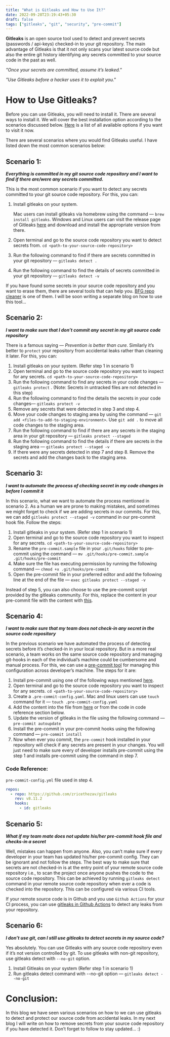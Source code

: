 ```yaml
---
title: "What is Gitleaks and How to Use It?"
date: 2022-09-28T23:19:43+05:30
draft: false
tags: ["gitleaks", "git", "security", "pre-commit"]
---
```


**Gitleaks** is an open source tool used to detect and prevent secrets (passwords / api-keys) checked-in to your git repository. The main advantage of Gitleaks is that it not only scans your latest source code but also the entire git history identifying any secrets committed to your source code in the past as well.

*"Once your secrets are committed, assume it’s leaked."*

*"Use Gitleaks before a hacker uses it to exploit you."*

# How to Use Gitleaks?

Before you can use Gitleaks, you will need to install it. There are several ways to install it. We will cover the best installation option according to the scenarios discussed below. [Here](https://github.com/zricethezav/gitleaks#getting-started) is a list of all available options if you want to visit it now.

There are several scenarios where you would find Gitleaks useful. I have listed down the most common scenarios below:

## Scenario 1:

***Everything is committed in my git source code repository and I want to find if there are/were any secrets committed.***

This is the most common scenario if you want to detect any secrets committed to your git source code repository. For this, you can:

1. Install gitleaks on your system.

   Mac users can install gitleaks via homebrew using the command — `brew install gitleaks`.
   Windows and Linux users can visit the release page of Gitleaks [here](https://github.com/zricethezav/gitleaks/releases) and download and install the appropriate version from there.
1. Open terminal and go to the source code repository you want to detect secrets from. `cd <path-to-your-source-code-repository>`
2. Run the following command to find if there are secrets committed in your git repository — `gitleaks detect .`
3. Run the following command to find the details of secrets committed in your git repository — `gitleaks detect -v`

If you have found some secrets in your source code repository and you want to erase them, there are several tools that can help you. [BFG repo cleaner](https://rtyley.github.io/bfg-repo-cleaner/) is one of them. I will be soon writing a separate blog on how to use this tool…

## Scenario 2:

***I want to make sure that I don’t commit any secret in my git source code repository***

There is a famous saying — *Prevention is better than cure*. Similarly it’s better to `protect` your repository from accidental leaks rather than cleaning it later. For this, you can:

1. Install gitleaks on your system. (Refer step 1 in scenario 1)
2. Open terminal and go to the source code repository you want to inspect for any secrets. `cd <path-to-your-source-code-repository>`
3. Run the following command to find any secrets in your code changes — `gitleaks protect` . (Note: Secrets in untracked files are not detected in this step)
4. Run the following command to find the details the secrets in your code changes— `gitleaks protect -v`
5. Remove any secrets that were detected in step 3 and step 4.
6. Move your code changes to staging area by using the command — `git add <files-to-add-to-staging-environment>`. Use `git add .` to move all code changes to the staging area.
7. Run the following command to find if there are any secrets in the staging area in your git repository — `gitleaks protect --staged`
8. Run the following command to find the details if there are secrets in the staging area — `gitleaks protect --staged -v`
9.  If there were any secrets detected in step 7 and step 8. Remove the secrets and add the changes back to the staging area.

## Scenario 3:

***I want to automate the process of checking secret in my code changes in before I commit it***

In this scenario, what we want to automate the process mentioned in scenario 2. As a human we are prone to making mistakes, and sometimes we might forget to check if we are adding secrets in our commits. For this, we can add `gitleaks protect --staged -v` command in our pre-commit hook file. Follow the steps:

1. Install gitleaks in your system. (Refer step 1 in scenario 1)
2. Open terminal and go to the source code repository you want to inspect for any secrets. `cd <path-to-your-source-code-repository>`
3. Rename the `pre-commit.sample` file in your `.git/hooks` folder to pre-commit using the command — `mv .git/hooks/pre-commit.sample .git/hooks/pre-commit`
4. Make sure the file has executing permission by running the following command — `chmod +x .git/hooks/pre-commit`
5. Open the pre-commit file in your preferred editor and add the following line at the end of the file — `exec gitleaks protect --staged -v`

Instead of step 5, you can also choose to use the pre-commit script provided by the gitleaks community. For this, replace the content in your pre-commit file with the content with [this](https://github.com/zricethezav/gitleaks/blob/master/scripts/pre-commit.py).


## Scenario 4:

***I want to make sure that my team does not check-in any secret in the source code repository***

In the previous scenario we have automated the process of detecting secrets before it’s checked-in in your local repository. But in a more real scenario, a team works on the same source code repository and managing git-hooks in each of the individual’s machine could be cumbersome and manual process. For this, we can use a [pre-commit tool](https://pre-commit.com/) for managing this configuration across developer’s machine. The steps for it are:

1. Install pre-commit using one of the following ways mentioned [here](https://pre-commit.com/#installation).
2. Open terminal and go to the source code repository you want to inspect for any secrets. `cd <path-to-your-source-code-repository>`
3. Create a `.pre-commit-config.yaml`. Mac and linux users can use `touch` command for it — `touch .pre-commit-config.yaml`
4. Add the content into the file from [here](https://gist.github.com/akashchandwani/4665bb3e211fed6197eb048ce756886a) or from the code in code reference section below.
5. Update the version of gitleaks in the file using the following command — `pre-commit autoupdate`
6. Install the pre-commit in your pre-commit hooks using the following command — `pre-commit install`
7. Now when ever you commit, the `pre-commit` hook installed in your repository will check if any secrets are present in your changes. You will just need to make sure every of developer installs pre-commit using the step 1 and installs pre-commit using the command in step 7.

### Code Reference:
`pre-commit-config.yml` file used in step 4.

```yaml
repos:
  - repo: https://github.com/zricethezav/gitleaks
    rev: v8.11.2
    hooks:
      - id: gitleaks
```

## Scenario 5:

***What if my team mate does not update his/her pre-commit hook file and checks-in a secret***

Well, mistakes can happen from anyone. Also, you can’t make sure if every developer in your team has updated his/her pre-commit config. They can be ignorant and not follow the steps. The best way to make sure that secrets are not checked-in is at the entry point of your remote source code repository i.e., to scan the project once anyone pushes the code to the source code repository. This can be achieved by running `gitleaks detect` command in your remote source code repository when ever a code is checked into the repository. This can be configured via various CI tools.

If your remote source code is in Github and you use `Github Actions` for your CI process, you can use [gitleaks in Github Actions](https://github.com/gitleaks/gitleaks-action) to detect any leaks from your repository.

## Scenario 6:

***I don’t use git, can I still use gitleaks to detect secrets in my source code?***

Yes absolutely. You can use Gitleaks with any source code repository even if it’s not version controlled by git. To use gitleaks with non-git repository, use gitleaks detect with `--no-git` option.

1. Install Gitleaks on your system (Refer step 1 in scenario 1)
2. Run gitleaks detect command with --no-git option — `gitleaks detect --no-git`

# Conclusion:

In this blog we have seen various scenarios on how to we can use gitleaks to detect and protect our source code from accidental leaks. In my next blog I will write on how to remove secrets from your source code repository if you have detected it. Don’t forget to follow to stay updated… :)
